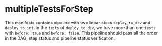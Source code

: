 # multipleTestsForStep
This manifests contains pipeline with two linear steps `deploy_to_dev` and `deploy_to_int`. In the `tests` of `deploy_to_dev`, we have more than one `tests` with `before: true` and `before: false`. This pipeline should pass all the order in the DAG, step status and pipeline status verification.